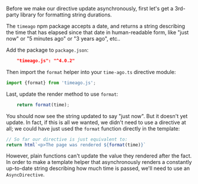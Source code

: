 Before we make our directive update asynchronously, first let's get a 3rd-party
library for formatting string durations.

The `timeago` npm package accepts a date, and returns a string describing the
time that has elapsed since that date in human-readable form, like "just now" or
"5 minutes ago" or "3 years ago", etc..

Add the package to `package.json`:

```json
    "timeago.js": "^4.0.2"
```

Then import the `format` helper into your `time-ago.ts` directive module:

```ts
import {format} from 'timeago.js';
```

Last, update the render method to use `format`:

```ts
    return format(time);
```

You should now see the string updated to say "just now". But it doesn't yet
update. In fact, if this is all we wanted, we didn't need to use a directive at
all; we could have just used the `format` function directly in the template:

```ts
// So far our directive is just equivalent to:
return html`<p>The page was rendered ${format(time)}`
```

However, plain functions can't update the value they rendered after the fact. In
order to make a template helper that asynchronously renders a constantly
up-to-date string describing how much time is passed, we'll need to use an
`AsyncDirective`.

